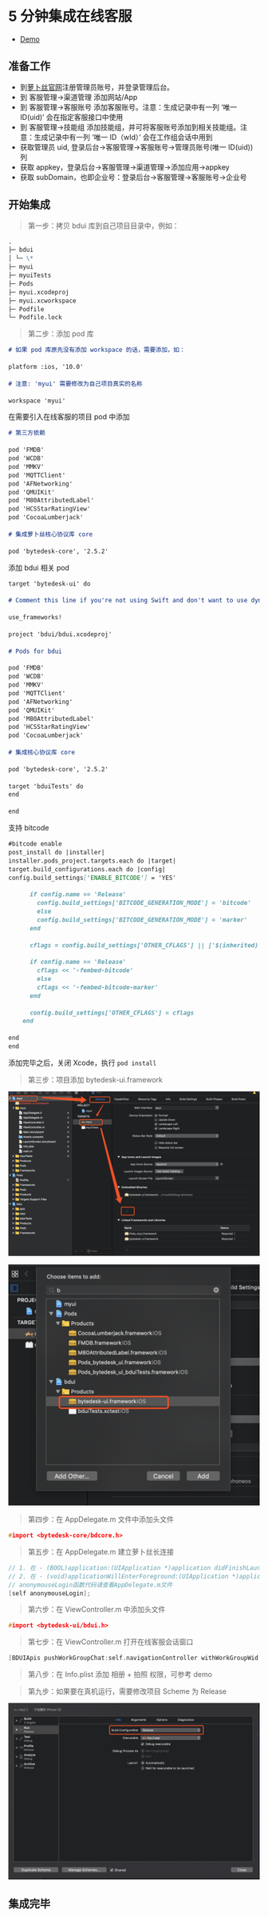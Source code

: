 # 5 分钟集成在线客服

- [Demo](https://github.com/Bytedesk/bytedesk-ios/tree/master/Tutorial/myui)

## 准备工作

- 到[萝卜丝官网](https://www.bytedesk.com/antv/user/login)注册管理员账号，并登录管理后台。
- 到 客服管理->渠道管理 添加网站/App
- 到 客服管理->客服账号 添加客服账号。注意：生成记录中有一列 ‘唯一 ID(uid)’ 会在指定客服接口中使用
- 到 客服管理->技能组 添加技能组，并可将客服账号添加到相关技能组。注意：生成记录中有一列 ‘唯一 ID（wId）’ 会在工作组会话中用到
- 获取管理员 uid, 登录后台->客服管理->客服账号->管理员账号(唯一 ID(uid))列
- 获取 appkey，登录后台->客服管理->渠道管理->添加应用->appkey
- 获取 subDomain，也即企业号：登录后台->客服管理->客服账号->企业号

## 开始集成

> 第一步：拷贝 bdui 库到自己项目目录中，例如：

```md
.
├─ bdui
│ └─ \*
├─ myui
├─ myuiTests
├─ Pods
├─ myui.xcodeproj
├─ myui.xcworkspace
├─ Podfile
└─ Podfile.lock
```

> 第二步：添加 pod 库

```md
# 如果 pod 库原先没有添加 workspace 的话，需要添加，如：

platform :ios, '10.0'

# 注意: 'myui' 需要修改为自己项目真实的名称

workspace 'myui'
```

在需要引入在线客服的项目 pod 中添加

```md
# 第三方依赖

pod 'FMDB'
pod 'WCDB'
pod 'MMKV'
pod 'MQTTClient'
pod 'AFNetworking'
pod 'QMUIKit'
pod 'M80AttributedLabel'
pod 'HCSStarRatingView'
pod 'CocoaLumberjack'

# 集成萝卜丝核心协议库 core

pod 'bytedesk-core', '2.5.2'
```

添加 bdui 相关 pod

```md
target 'bytedesk-ui' do

# Comment this line if you're not using Swift and don't want to use dynamic frameworks

use_frameworks!

project 'bdui/bdui.xcodeproj'

# Pods for bdui

pod 'FMDB'
pod 'WCDB'
pod 'MMKV'
pod 'MQTTClient'
pod 'AFNetworking'
pod 'QMUIKit'
pod 'M80AttributedLabel'
pod 'HCSStarRatingView'
pod 'CocoaLumberjack'

# 集成核心协议库 core

pod 'bytedesk-core', '2.5.2'

target 'bduiTests' do
end

end
```

支持 bitcode

```md
#bitcode enable
post_install do |installer|
installer.pods_project.targets.each do |target|
target.build_configurations.each do |config|
config.build_settings['ENABLE_BITCODE'] = 'YES'

      if config.name == 'Release'
        config.build_settings['BITCODE_GENERATION_MODE'] = 'bitcode'
        else
        config.build_settings['BITCODE_GENERATION_MODE'] = 'marker'
      end

      cflags = config.build_settings['OTHER_CFLAGS'] || ['$(inherited)']

      if config.name == 'Release'
        cflags << '-fembed-bitcode'
        else
        cflags << '-fembed-bitcode-marker'
      end

      config.build_settings['OTHER_CFLAGS'] = cflags
    end

end
end
```

添加完毕之后，关闭 Xcode，执行 `pod install`

> 第三步：项目添加 bytedesk-ui.framework

![选择binary](./img/select-binary.png)

![选择framework](./img/choose-framework.png)

> 第四步：在 AppDelegate.m 文件中添加头文件

```c
#import <bytedesk-core/bdcore.h>
```

> 第五步：在 AppDelegate.m 建立萝卜丝长连接

```c
// 1. 在 - (BOOL)application:(UIApplication *)application didFinishLaunchingWithOptions:(NSDictionary *)launchOptions中添加
// 2. 在 - (void)applicationWillEnterForeground:(UIApplication *)application中添加
// anonymouseLogin函数代码请查看AppDelegate.m文件
[self anonymouseLogin];
```

> 第六步：在 ViewController.m 中添加头文件

```c
#import <bytedesk-ui/bdui.h>
```

> 第七步：在 ViewController.m 打开在线客服会话窗口

```c
[BDUIApis pushWorkGroupChat:self.navigationController withWorkGroupWid:DEFAULT_TEST_WID withTitle:kDefaultTitle];
```

> 第八步：在 Info.plist 添加 相册 + 拍照 权限，可参考 demo

> 第九步：如果要在真机运行，需要修改项目 Scheme 为 Release

![选择binary](./img/scheme-release.jpg)

## 集成完毕
